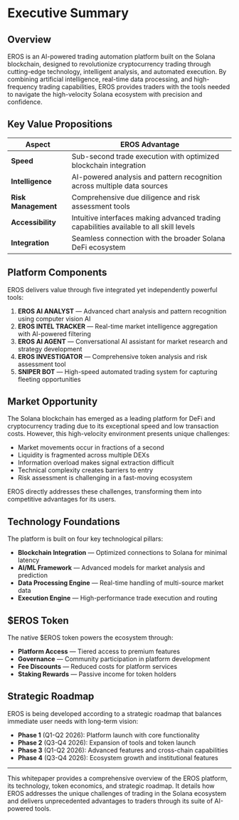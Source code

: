 # Executive Summary

## Overview

EROS is an AI-powered trading automation platform built on the Solana blockchain, designed to revolutionize cryptocurrency trading through cutting-edge technology, intelligent analysis, and automated execution. By combining artificial intelligence, real-time data processing, and high-frequency trading capabilities, EROS provides traders with the tools needed to navigate the high-velocity Solana ecosystem with precision and confidence.

## Key Value Propositions

| Aspect | EROS Advantage |
|--------|----------------|
| **Speed** | Sub-second trade execution with optimized blockchain integration |
| **Intelligence** | AI-powered analysis and pattern recognition across multiple data sources |
| **Risk Management** | Comprehensive due diligence and risk assessment tools |
| **Accessibility** | Intuitive interfaces making advanced trading capabilities available to all skill levels |
| **Integration** | Seamless connection with the broader Solana DeFi ecosystem |

## Platform Components

EROS delivers value through five integrated yet independently powerful tools:

1. **EROS AI ANALYST** — Advanced chart analysis and pattern recognition using computer vision AI
2. **EROS INTEL TRACKER** — Real-time market intelligence aggregation with AI-powered filtering
3. **EROS AI AGENT** — Conversational AI assistant for market research and strategy development
4. **EROS INVESTIGATOR** — Comprehensive token analysis and risk assessment tool
5. **SNIPER BOT** — High-speed automated trading system for capturing fleeting opportunities

## Market Opportunity

The Solana blockchain has emerged as a leading platform for DeFi and cryptocurrency trading due to its exceptional speed and low transaction costs. However, this high-velocity environment presents unique challenges:

- Market movements occur in fractions of a second
- Liquidity is fragmented across multiple DEXs
- Information overload makes signal extraction difficult
- Technical complexity creates barriers to entry
- Risk assessment is challenging in a fast-moving ecosystem

EROS directly addresses these challenges, transforming them into competitive advantages for its users.

## Technology Foundations

The platform is built on four key technological pillars:

- **Blockchain Integration** — Optimized connections to Solana for minimal latency
- **AI/ML Framework** — Advanced models for market analysis and prediction
- **Data Processing Engine** — Real-time handling of multi-source market data
- **Execution Engine** — High-performance trade execution and routing

## $EROS Token

The native $EROS token powers the ecosystem through:

- **Platform Access** — Tiered access to premium features
- **Governance** — Community participation in platform development
- **Fee Discounts** — Reduced costs for platform services
- **Staking Rewards** — Passive income for token holders

## Strategic Roadmap

EROS is being developed according to a strategic roadmap that balances immediate user needs with long-term vision:

- **Phase 1** (Q1-Q2 2026): Platform launch with core functionality
- **Phase 2** (Q3-Q4 2026): Expansion of tools and token launch
- **Phase 3** (Q1-Q2 2026): Advanced features and cross-chain capabilities
- **Phase 4** (Q3-Q4 2026): Ecosystem growth and institutional features

---

This whitepaper provides a comprehensive overview of the EROS platform, its technology, token economics, and strategic roadmap. It details how EROS addresses the unique challenges of trading in the Solana ecosystem and delivers unprecedented advantages to traders through its suite of AI-powered tools.